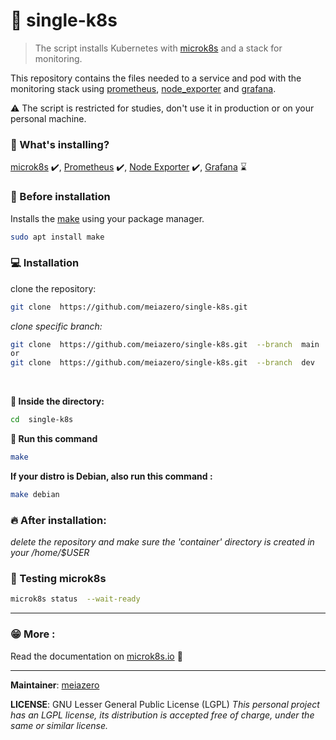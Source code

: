 
# :whale: single-k8s 

  

> The script installs  Kubernetes with [microk8s](https://microk8s.io/#install-microk8s) and a stack for monitoring. 
 
This repository contains the files needed to a service and pod with the  monitoring stack using  [prometheus](https://prometheus.io/docs/introduction/overview/), [node_exporter](https://prometheus.io/docs/guides/node-exporter/) and [grafana](https://grafana.com/docs/grafana/latest/installation/debian/).

:warning: The script is restricted for studies, don't use it in production or on your personal machine.

### **:pencil: What's installing?** 
[microk8s](https://microk8s.io/#install-microk8s) :heavy_check_mark:,
[Prometheus](https://prometheus.io/docs/introduction/overview/) :heavy_check_mark:,
[Node Exporter](https://prometheus.io/docs/guides/node-exporter/) :heavy_check_mark:,
[Grafana](https://grafana.com/docs/grafana/latest/installation/debian/) :hourglass:

### **:pushpin: Before installation**  
Installs the [make](https://www.gnu.org/software/make/) using your  package manager.
```bash
sudo apt install make
```

### **:computer: Installation**
clone the repository: 
```bash
git clone  https://github.com/meiazero/single-k8s.git
```

*clone specific branch:*
```bash
git clone  https://github.com/meiazero/single-k8s.git  --branch  main
or
git clone  https://github.com/meiazero/single-k8s.git  --branch  dev
```
<br/>

**:file_folder: Inside the directory:**
```bash
cd  single-k8s
```
**:running: Run this command**
```bash
make
```
**If your distro is Debian, also run this command :**
```bash
make debian
```

### **:fire: After installation:**
_delete the repository and make sure the 'container' directory is created in your /home/$USER_

### **:pray: Testing microk8s**
```bash
microk8s status  --wait-ready
```
<hr/>

### **:grin: More :**
Read the documentation on [microk8s.io](https://microk8s.io/docs) :book:
<hr/>

**Maintainer**: [meiazero](https://github.com/meiazero)

**LICENSE**: GNU Lesser General Public License (LGPL)
*This personal project has an LGPL license, its distribution is accepted free of charge, under the same or similar license.* 
 